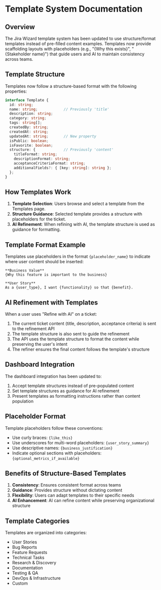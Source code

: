 # Template System Documentation

## Overview

The Jira Wizard template system has been updated to use structure/format templates instead of pre-filled content examples. Templates now provide scaffolding layouts with placeholders (e.g., "{Why this exists}", "{Stakeholder name}") that guide users and AI to maintain consistency across teams.

## Template Structure

Templates now follow a structure-based format with the following properties:

```typescript
interface Template {
  id: string;
  name: string;            // Previously 'title'
  description: string;
  category: string;
  tags: string[];
  createdBy: string;
  createdAt: string;
  updatedAt: string;       // New property
  isPublic: boolean;
  isFavorite: boolean;
  structure: {             // Previously 'content'
    titleFormat: string;
    descriptionFormat: string;
    acceptanceCriteriaFormat: string;
    additionalFields?: { [key: string]: string };
  };
}
```

## How Templates Work

1. **Template Selection**: Users browse and select a template from the Templates page.
2. **Structure Guidance**: Selected template provides a structure with placeholders for the ticket.
3. **AI Refinement**: When refining with AI, the template structure is used as guidance for formatting.

## Template Format Example

Templates use placeholders in the format `{placeholder_name}` to indicate where user content should be inserted:

```
**Business Value**
{Why this feature is important to the business}

**User Story**
As a {user_type}, I want {functionality} so that {benefit}.
```

## AI Refinement with Templates

When a user uses "Refine with AI" on a ticket:

1. The current ticket content (title, description, acceptance criteria) is sent to the refinement API
2. The template structure is also sent to guide the refinement
3. The API uses the template structure to format the content while preserving the user's intent
4. The refiner ensures the final content follows the template's structure

## Dashboard Integration

The dashboard integration has been updated to:

1. Accept template structures instead of pre-populated content
2. Set template structures as guidance for AI refinement
3. Present templates as formatting instructions rather than content population

## Placeholder Format

Template placeholders follow these conventions:

- Use curly braces: `{like_this}`
- Use underscores for multi-word placeholders: `{user_story_summary}`
- Use descriptive names: `{business_justification}`
- Indicate optional sections with placeholders: `{optional_metrics_if_available}`

## Benefits of Structure-Based Templates

1. **Consistency**: Ensures consistent format across teams
2. **Guidance**: Provides structure without dictating content
3. **Flexibility**: Users can adapt templates to their specific needs
4. **AI Enhancement**: AI can refine content while preserving organizational structure

## Template Categories

Templates are organized into categories:
- User Stories
- Bug Reports
- Feature Requests
- Technical Tasks
- Research & Discovery
- Documentation
- Testing & QA
- DevOps & Infrastructure
- Custom
